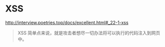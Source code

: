# XSS

http://interview.poetries.top/docs/excellent.html#_22-1-xss

> XSS 简单点来说，就是攻击者想尽一切办法将可以执行的代码注入到网页中。
